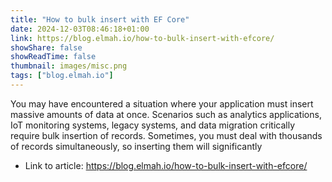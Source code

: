 ```yaml
---
title: "How to bulk insert with EF Core"
date: 2024-12-03T08:46:18+01:00
link: https://blog.elmah.io/how-to-bulk-insert-with-efcore/
showShare: false
showReadTime: false
thumbnail: images/misc.png
tags: ["blog.elmah.io"]
---
```

You may have encountered a situation where your application must insert massive amounts of data at once. Scenarios such as analytics applications, IoT monitoring systems, legacy systems, and data migration critically require bulk insertion of records. Sometimes, you must deal with thousands of records simultaneously, so inserting them will significantly

- Link to article: https://blog.elmah.io/how-to-bulk-insert-with-efcore/